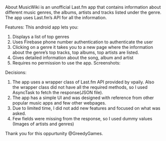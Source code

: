 
About
MusicWiki is an unofficial Last.fm app that contains information about different music genres, the albums, artists and tracks listed under the genre. The app uses Last.fm’s API for all the information.

Features:
This android app lets you:
1.	Displays a list of top genres
2.	Uses Firebase phone number authentication to authenticate the user
3.	Clicking on a genre it takes you to a new page where the information about the genre’s top tracks, top albums, top artists are listed.
4.	Gives detailed information about the song, album and artist
5.	Requires no permission to use the app.
Screenshots:
 
Decisions:
1.	The app uses a wrapper class of Last.fm API provided by vpaily. Also the wrapper class did not have all the required methods, so I used AsyncTask to fetch the response(JSON file). 
2.	The app  has a simple UI and was designed with reference from other popular music apps and few other webpages.
3.	Due to limited time, I did not add new features and focused on what was asked.
4.	Few fields were missing from the response, so I used dummy values (Images of artists and genres)


Thank you for this oppurtunity @GreedyGames.


